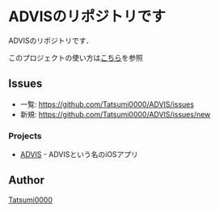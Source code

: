 ADVISのリポジトリです
====
ADVISのリポジトリです．

このプロジェクトの使い方は[こちら](https://github.com/Tatsumi0000/ADVIS/blob/master/MEMO.md)を参照

## Issues
- 一覧: https://github.com/Tatsumi0000/ADVIS/issues
- 新規: https://github.com/Tatsumi0000/ADVIS/issues/new

### Projects

- [ADVIS](https://github.com/Tatsumi0000/ADVIS/tree/master/ADVIS) - ADVISという名のiOSアプリ

## Author

[Tatsumi0000](https://github.com/Tatsumi0000)
